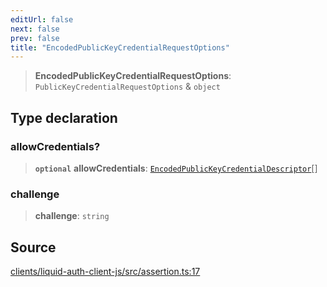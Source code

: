 ```yaml
---
editUrl: false
next: false
prev: false
title: "EncodedPublicKeyCredentialRequestOptions"
---
```


> **EncodedPublicKeyCredentialRequestOptions**: `PublicKeyCredentialRequestOptions` & `object`

## Type declaration

### allowCredentials?

> **`optional`** **allowCredentials**: [`EncodedPublicKeyCredentialDescriptor`](/reference/typescript/auth/assertion/type-aliases/encodedpublickeycredentialdescriptor/)[]

### challenge

> **challenge**: `string`

## Source

[clients/liquid-auth-client-js/src/assertion.ts:17](https://github.com/algorandfoundation/liquid-auth/blob/cec82e963bc03c2622fd80036d3c488643177b1a/clients/liquid-auth-client-js/src/assertion.ts#L17)
